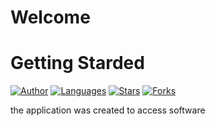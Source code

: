 # Welcome


#  Getting Starded

[![Author](https://img.shields.io/badge/author-GabrielLuiz-191F2B?style=flat-square)](https://github.com/GabrielLuizSF)
[![Languages](https://img.shields.io/github/languages/count/GabrielLuizSF/React-Laravel?color=%23191F2B&style=flat-square)](#)
[![Stars](https://img.shields.io/github/stars/GabrielLuizSF/React-Laravel?color=191F2B&style=flat-square)](https://github.com/GabrielLuizSF/React-Laravel/stargazers)
[![Forks](https://img.shields.io/github/forks/GabrielLuizSF/React-Laravel?color=%23191F2B&style=flat-square)](https://github.com/GabrielLuizSF/React-Laravel/network/members)

the application was created to access software
